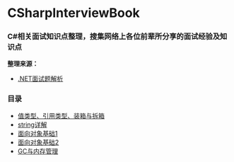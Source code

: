 # CSharpInterviewBook
### C#相关面试知识点整理，搜集网络上各位前辈所分享的面试经验及知识点  
 **整理来源：**  
- [.NET面试题解析](http://www.cnblogs.com/anding/p/5226343.html)  
### 目录  
- [值类型、引用类型、装箱与拆箱](https://github.com/caxich/CSharpInterviewBook/blob/master/CSharpInterviewBook/Part1/C%23%E5%9F%BA%E7%A1%80.md)  
- [string详解](https://github.com/caxich/CSharpInterviewBook/blob/master/CSharpInterviewBook/Part1/string.md)
- [面向对象基础1](https://github.com/caxich/CSharpInterviewBook/blob/master/CSharpInterviewBook/Part1/%E9%9D%A2%E5%90%91%E5%AF%B9%E8%B1%A1%E5%9F%BA%E7%A1%80.md)
- [面向对象基础2](https://github.com/caxich/CSharpInterviewBook/blob/master/CSharpInterviewBook/Part1/%E9%9D%A2%E5%90%91%E5%AF%B9%E8%B1%A1%E5%9F%BA%E7%A1%802.md)
- [GC与内存管理](https://github.com/caxich/CSharpInterviewBook/blob/master/CSharpInterviewBook/Part1/GC%E4%B8%8E%E5%86%85%E5%AD%98%E7%AE%A1%E7%90%86.md)